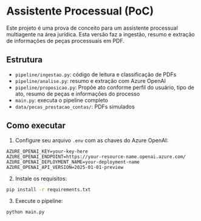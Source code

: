 # Assistente Processual (PoC)

Este projeto é uma prova de conceito para um assistente processual multiagente na área jurídica. Esta versão faz a ingestão, resumo e extração de informações de peças processuais em PDF.

## Estrutura

- `pipeline/ingestao.py`: código de leitura e classificação de PDFs
- `pipeline/analise.py`: resumo e extração com Azure OpenAI
- `pipeline/proposicao.py`: Propõe ato conforme perfil do usuário, tipo de ato, resumo de peças e informações do processo
- `main.py`: executa o pipeline completo
- `data/pecas_prestacao_contas/`: PDFs simulados

## Como executar

1. Configure seu arquivo `.env` com as chaves do Azure OpenAI:

```
AZURE_OPENAI_KEY=your-key-here
AZURE_OPENAI_ENDPOINT=https://your-resource-name.openai.azure.com/
AZURE_OPENAI_DEPLOYMENT_NAME=your-deployment-name
AZURE_OPENAI_API_VERSION=2025-01-01-preview
```

2. Instale os requisitos:

```bash
pip install -r requirements.txt
```

3. Execute o pipeline:

```bash
python main.py
```
